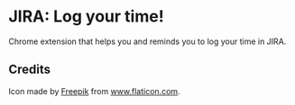 # JIRA: Log your time!

Chrome extension that helps you and reminds you to log your time in JIRA.

## Credits

Icon made by [Freepik](http://www.freepik.com) from www.flaticon.com.
